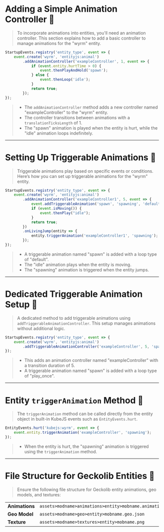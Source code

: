 # **Adding a Simple Animation Controller** 🎥

> To incorporate animations into entities, you'll need an animation controller. This section explains how to add a basic controller to manage animations for the "wyrm" entity.

```javascript
StartupEvents.registry('entity_type', event => {
    event.create('wyrm', 'entityjs:animal')
        .addAnimationController('exampleController', 1, event => {
            if (event.entity.hurtTime > 0) {
                event.thenPlayAndHold('spawn');
            } else {
                event.thenLoop('idle');
            }
            return true;
        });
});
```

> - The `addAnimationController` method adds a new controller named "exampleController" to the "wyrm" entity.  
> - The controller transitions between animations with a `translationTicksLength` of 1.  
> - The "spawn" animation is played when the entity is hurt, while the "idle" animation loops indefinitely.

---

# **Setting Up Triggerable Animations** 🎯

> Triggerable animations play based on specific events or conditions. Here’s how you can set up triggerable animations for the "wyrm" entity.

```javascript
StartupEvents.registry('entity_type', event => {
    event.create('wyrm', 'entityjs:animal')
        .addAnimationController('exampleController1', 5, event => {
            event.addTriggerableAnimation('spawn', 'spawning', 'default');
            if (event.isMoving()) {
                event.thenPlay("idle");
            }
            return true;
        })
        .onLivingJump(entity => {
            entity.triggerAnimation('exampleController1', 'spawning');
        });
});
```

> - A triggerable animation named "spawn" is added with a loop type of "default".  
> - The "idle" animation plays when the entity is moving.  
> - The "spawning" animation is triggered when the entity jumps.

---

# **Dedicated Triggerable Animation Setup** 🔧

> A dedicated method to add triggerable animations using `addTriggerableAnimationController`. This setup manages animations without additional logic.

```javascript
StartupEvents.registry('entity_type', event => {
    event.create('wyrm', 'entityjs:animal')
        .addTriggerableAnimationController('exampleController', 5, 'spawn', 'spawning', 'play_once');
});
```

> - This adds an animation controller named "exampleController" with a transition duration of 5.  
> - A triggerable animation named "spawn" is added with a loop type of "play_once".

---

# **Entity `triggerAnimation` Method** 🚀

> The `triggerAnimation` method can be called directly from the entity object in built-in KubeJS events such as `EntityEvents.hurt`.

```javascript
EntityEvents.hurt('kubejs:wyrm', event => {
    event.entity.triggerAnimation('exampleController', 'spawning');
});
```

> - When the entity is hurt, the "spawning" animation is triggered using the `triggerAnimation` method.

---

# **File Structure for Geckolib Entities** 📁

> Ensure the following file structure for Geckolib entity animations, geo models, and textures:

<table>
  <tr>
    <td><strong>Animations</strong></td>
    <td><code>assets&gt;modname&gt;animations&gt;entity&gt;mobname.animation.json</code></td>
  </tr>
  <tr>
    <td><strong>Geo Model</strong></td>
    <td><code>assets&gt;modname&gt;geo&gt;entity&gt;mobname.geo.json</code></td>
  </tr>
  <tr>
    <td><strong>Texture</strong></td>
    <td><code>assets&gt;modname&gt;textures&gt;entity&gt;mobname.png</code></td>
  </tr>
</table>

